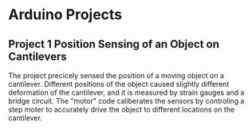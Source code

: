 # Arduino Projects

## Project 1  Position Sensing of an Object on Cantilevers

The project precicely sensed the position of a moving object on a cantilever. Different positions of the object caused slightly different deformation of the cantilever, and it is measured by strain gauges and a bridge circuit. The "motor" code caliberates the sensors by controling a step moter to accurately drive the object to different locations on the cantilever.   
